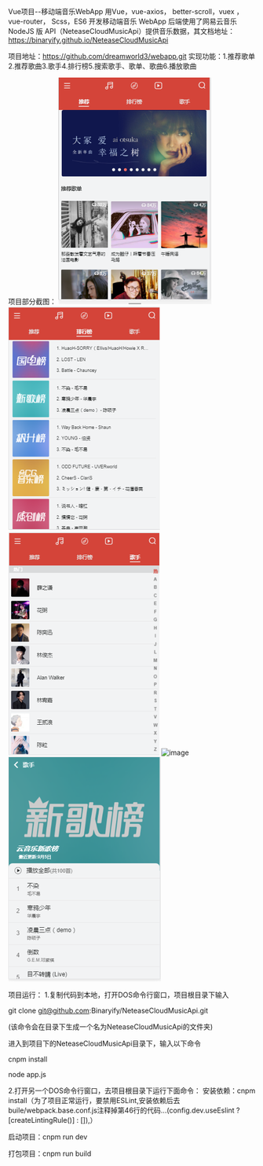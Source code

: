 Vue项目--移动端音乐WebApp
用Vue，vue-axios， better-scroll，vuex ，vue-router， Scss，ES6 开发移动端音乐 WebApp
后端使用了网易云音乐 NodeJS 版 API（NeteaseCloudMusicApi）提供音乐数据，其文档地址：https://binaryify.github.io/NeteaseCloudMusicApi

项目地址：https://github.com/dreamworld3/webapp.git
实现功能：1.推荐歌单2.推荐歌曲3.歌手4.排行榜5.搜索歌手、歌单、歌曲6.播放歌曲

项目部分截图：
![image](https://github.com/dreamworld3/webapp/blob/master/Screenshots/1.PNG)
![image](https://github.com/dreamworld3/webapp/blob/master/Screenshots/2.PNG)
![image](https://github.com/dreamworld3/webapp/blob/master/Screenshots/3.PNG)
![image](https://github.com/dreamworld3/webapp/blob/master/Screenshots/4.PNG)
![image](https://github.com/dreamworld3/webapp/blob/master/Screenshots/5.PNG)

项目运行：
1.复制代码到本地，打开DOS命令行窗口，项目根目录下输入

git clone git@github.com:Binaryify/NeteaseCloudMusicApi.git

(该命令会在目录下生成一个名为NeteaseCloudMusicApi的文件夹)


进入到项目下的NeteaseCloudMusicApi目录下，输入以下命令

cnpm install

node app.js


2.打开另一个DOS命令行窗口，去项目根目录下运行下面命令：
安装依赖：cnpm install（为了项目正常运行，要禁用ESLint,安装依赖后去buile/webpack.base.conf.js注释掉第46行的代码...(config.dev.useEslint ? [createLintingRule()] : []),）

启动项目：cnpm run dev

打包项目：cnpm run build

